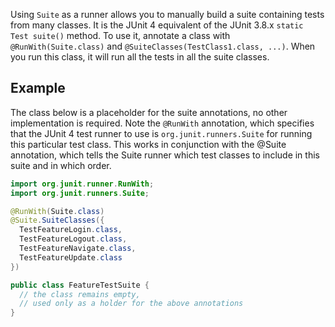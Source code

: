Using `Suite` as a runner allows you to manually build a suite containing tests from many classes. It is the JUnit 4 equivalent of the JUnit 3.8.x `static Test suite()` method. To use it, annotate a class with `@RunWith(Suite.class)` and `@SuiteClasses(TestClass1.class, ...)`. When you run this class, it will run all the tests in all the suite classes.

## Example
The  class below is a  placeholder for the suite annotations, no other implementation is required. Note the `@RunWith` annotation, which specifies that the JUnit 4 test runner to use is `org.junit.runners.Suite` for running this particular test class. This works in conjunction with the @Suite annotation, which tells the Suite runner which test classes to include in this suite and in which order.

```java
import org.junit.runner.RunWith;
import org.junit.runners.Suite;

@RunWith(Suite.class)
@Suite.SuiteClasses({
  TestFeatureLogin.class,
  TestFeatureLogout.class,
  TestFeatureNavigate.class,
  TestFeatureUpdate.class
})

public class FeatureTestSuite {
  // the class remains empty,
  // used only as a holder for the above annotations
}
```